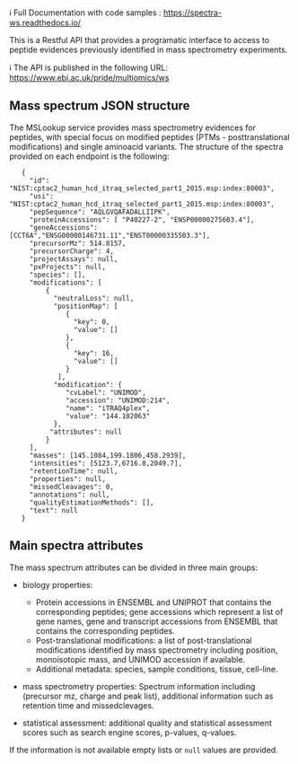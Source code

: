 :information_source: Full Documentation with code samples : https://spectra-ws.readthedocs.io/


This is a Restful API that provides a programatic interface to access to peptide evidences previously identified in mass spectrometry experiments.

:information_source: The API is published in the following URL: https://www.ebi.ac.uk/pride/multiomics/ws

Mass spectrum JSON structure
---------------------------------

The MSLookup service provides mass spectrometry evidences for peptides, with special focus on modified peptides (PTMs - posttranslational modifications) and single aminoacid variants. The structure of the spectra provided on each endpoint is the following:

```
   {
     "id": "NIST:cptac2_human_hcd_itraq_selected_part1_2015.msp:index:80003",
     "usi": "NIST:cptac2_human_hcd_itraq_selected_part1_2015.msp:index:80003",
     "pepSequence": "AQLGVQAFADALLIIPK",
     "proteinAccessions": [ "P40227-2", "ENSP00000275603.4"],
     "geneAccessions": [CCT6A","ENSG00000146731.11","ENST00000335503.3"],
     "precursorMz": 514.8157,
     "precursorCharge": 4,
     "projectAssays": null,
     "pxProjects": null,
     "species": [],
     "modifications": [
         {
           "neutralLoss": null,
           "positionMap": [
              {
                "key": 0,
                "value": []
              },
              {
                "key": 16,
                "value": []
              }
            ],
           "modification": {
              "cvLabel": "UNIMOD",
              "accession": "UNIMOD:214",
              "name": "iTRAQ4plex",
              "value": "144.102063"
           },
          "attributes": null
         }
     ],
     "masses": [145.1084,199.1806,458.2939],
     "intensities": [5123.7,6716.8,2049.7],
     "retentionTime": null,
     "properties": null,
     "missedCleavages": 0,
     "annotations": null,
     "qualityEstimationMethods": [],
     "text": null
   }
  ```

Main spectra attributes
-----------------------

The mass spectrum attributes can be divided in three main groups:

- biology properties:
    - Protein accessions in ENSEMBL and UNIPROT that contains the corresponding peptides; gene accessions which represent a list of gene names, gene and transcript accessions from ENSEMBL that contains the corresponding peptides.
    - Post-translational modifications: a list of post-translational modifications identified by mass spectrometry including position, monoisotopic mass, and UNIMOD accession if available.
    - Additional metadata: species, sample conditions, tissue, cell-line.

- mass spectrometry properties: Spectrum information including (precursor mz, charge and peak list), additional information such as retention time and missedclevages.

- statistical assessment: additional quality and statistical assessment scores such as search engine scores, p-values, q-values.

If the information is not available empty lists or `null` values are provided.
